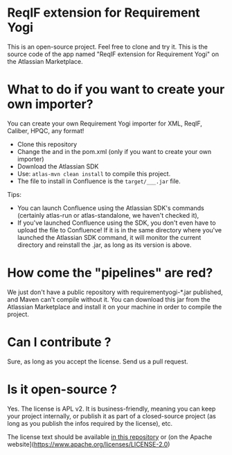 # ReqIF extension for Requirement Yogi

This is an open-source project. Feel free to clone and try it. This is the source code of the app named
"ReqIF extension for Requirement Yogi" on the Atlassian Marketplace.

# What to do if you want to create your own importer?

You can create your own Requirement Yogi importer for XML, ReqIF, Caliber, HPQC, any format!

 - Clone this repository
 - Change the <groupId> and <artifactId> in the pom.xml (only if you want to create your own importer)
 - Download the Atlassian SDK
 - Use: `atlas-mvn clean install` to compile this project.
 - The file to install in Confluence is the `target/___.jar` file.

Tips:
 - You can launch Confluence using the Atlassian SDK's commands (certainly atlas-run or atlas-standalone, we haven't checked it),
 - If you've launched Confluence using the SDK, you don't even have to upload the file to Confluence! If it is in
   the same directory where you've launched the Atlassian SDK command, it will monitor the current directory and
   reinstall the .jar, as long as its version is above.

# How come the "pipelines" are red?

We just don't have a public repository with requirementyogi-*.jar published, and Maven can't compile without it.
You can download this jar from the Atlassian Marketplace and install it on your machine in order to compile  the project.

# Can I contribute ?

Sure, as long as you accept the license. Send us a pull request.

# Is it open-source ?

Yes. The license is APL v2. It is business-friendly, meaning you can keep your project internally, or publish it
as part of a closed-source project (as long as you publish the infos required by the license), etc.

The license text should be available [in this repository](src/license/LICENSE.txt)
 or (on the Apache website](https://www.apache.org/licenses/LICENSE-2.0)